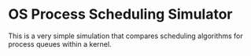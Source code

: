 # OS Process Scheduling Simulator

This is a very simple simulation that compares scheduling algorithms for process queues within a kernel.
